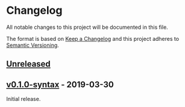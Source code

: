 # Changelog
All notable changes to this project will be documented in this file.

The format is based on [Keep a Changelog](http://keepachangelog.com/en/1.0.0/)
and this project adheres to [Semantic Versioning](http://semver.org/spec/v2.0.0.html).


## [Unreleased]

[Unreleased]: https://github.com/althonos/obofoundry.rs/compare/syntax/v0.1.0-syntax...HEAD


## [v0.1.0-syntax] - 2019-03-30

Initial release.

[v0.1.0-syntax]: https://github.com/althonos/obofoundry.rs/compare/40aa9b0...v0.1.0-syntax
